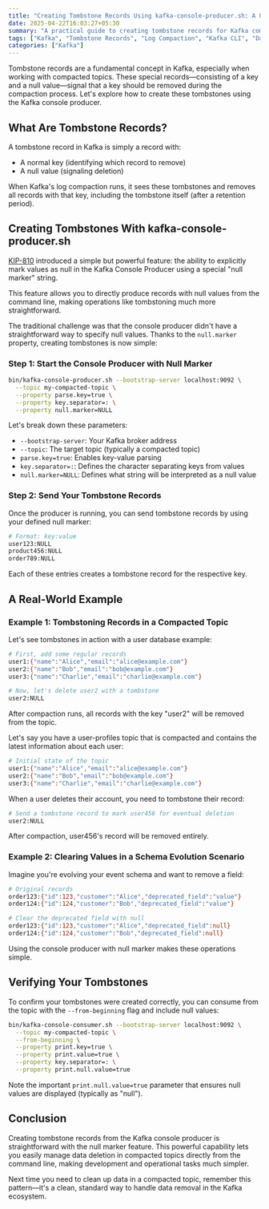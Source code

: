 ```yaml
---
title: "Creating Tombstone Records Using kafka-console-producer.sh: A Quick Guide"
date: 2025-04-22T16:03:27+05:30
summary: "A practical guide to creating tombstone records for Kafka compacted topics using the kafka-console-producer.sh command-line tool with the null marker feature"
tags: ["Kafka", "Tombstone Records", "Log Compaction", "Kafka CLI", "Data Management"]
categories: ["Kafka"]
---
```


Tombstone records are a fundamental concept in Kafka, especially when working with compacted topics. These special records—consisting of a key and a null value—signal that a key should be removed during the compaction process. Let's explore how to create these tombstones using the Kafka console producer.

## What Are Tombstone Records?

A tombstone record in Kafka is simply a record with:

- A normal key (identifying which record to remove)
- A null value (signaling deletion)

When Kafka's log compaction runs, it sees these tombstones and removes all records with that key, including the tombstone itself (after a retention period).

## Creating Tombstones With kafka-console-producer.sh

[KIP-810](https://cwiki.apache.org/confluence/display/KAFKA/KIP-810) introduced a simple but powerful feature: the ability to explicitly mark values as null in the Kafka Console Producer using a special "null marker" string.

This feature allows you to directly produce records with null values from the command line, making operations like tombstoning much more straightforward.

The traditional challenge was that the console producer didn't have a straightforward way to specify null values. Thanks to the `null.marker` property, creating tombstones is now simple:

### Step 1: Start the Console Producer with Null Marker

```bash
bin/kafka-console-producer.sh --bootstrap-server localhost:9092 \
  --topic my-compacted-topic \
  --property parse.key=true \
  --property key.separator=: \
  --property null.marker=NULL
```

Let's break down these parameters:

- `--bootstrap-server`: Your Kafka broker address
- `--topic`: The target topic (typically a compacted topic)
- `parse.key=true`: Enables key-value parsing
- `key.separator=:`: Defines the character separating keys from values
- `null.marker=NULL`: Defines what string will be interpreted as a null value

### Step 2: Send Your Tombstone Records

Once the producer is running, you can send tombstone records by using your defined null marker:

```bash
# Format: key:value
user123:NULL
product456:NULL
order789:NULL
```

Each of these entries creates a tombstone record for the respective key.

## A Real-World Example

### Example 1: Tombstoning Records in a Compacted Topic

Let's see tombstones in action with a user database example:

```bash
# First, add some regular records
user1:{"name":"Alice","email":"alice@example.com"}
user2:{"name":"Bob","email":"bob@example.com"}
user3:{"name":"Charlie","email":"charlie@example.com"}

# Now, let's delete user2 with a tombstone
user2:NULL
```

After compaction runs, all records with the key "user2" will be removed from the topic.

Let's say you have a user-profiles topic that is compacted and contains the latest information about each user:

```bash
# Initial state of the topic
user1:{"name":"Alice","email":"alice@example.com"}
user2:{"name":"Bob","email":"bob@example.com"}
user3:{"name":"Charlie","email":"charlie@example.com"}
```

When a user deletes their account, you need to tombstone their record:

```bash
# Send a tombstone record to mark user456 for eventual deletion
user2:NULL
```

After compaction, user456's record will be removed entirely.

### Example 2: Clearing Values in a Schema Evolution Scenario

Imagine you're evolving your event schema and want to remove a field:

```bash
# Original records
order123:{"id":123,"customer":"Alice","deprecated_field":"value"}
order124:{"id":124,"customer":"Bob","deprecated_field":"value"}

# Clear the deprecated field with null
order123:{"id":123,"customer":"Alice","deprecated_field":null}
order124:{"id":124,"customer":"Bob","deprecated_field":null}
```

Using the console producer with null marker makes these operations simple.

## Verifying Your Tombstones

To confirm your tombstones were created correctly, you can consume from the topic with the `--from-beginning` flag and include null values:

```bash
bin/kafka-console-consumer.sh --bootstrap-server localhost:9092 \
  --topic my-compacted-topic \
  --from-beginning \
  --property print.key=true \
  --property print.value=true \
  --property key.separator=: \
  --property print.null.value=true
```

Note the important `print.null.value=true` parameter that ensures null values are displayed (typically as "null").

## Conclusion

Creating tombstone records from the Kafka console producer is straightforward with the null marker feature. This powerful capability lets you easily manage data deletion in compacted topics directly from the command line, making development and operational tasks much simpler.

Next time you need to clean up data in a compacted topic, remember this pattern—it's a clean, standard way to handle data removal in the Kafka ecosystem.
